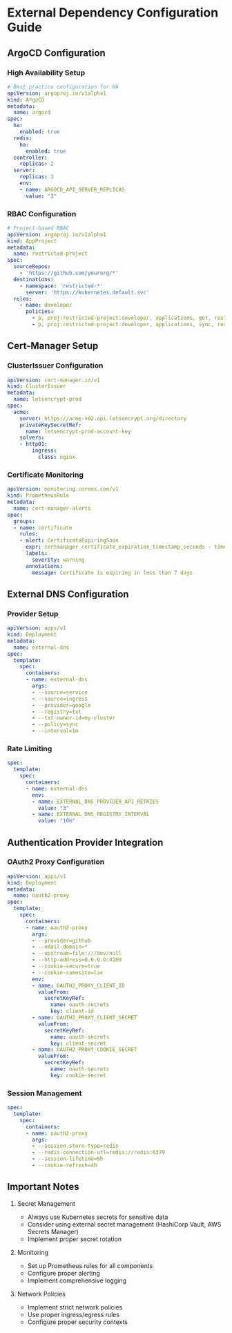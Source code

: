 # External Dependency Configuration Guide

## ArgoCD Configuration

### High Availability Setup
```yaml
# Best practice configuration for HA
apiVersion: argoproj.io/v1alpha1
kind: ArgoCD
metadata:
  name: argocd
spec:
  ha:
    enabled: true
  redis:
    ha:
      enabled: true
  controller:
    replicas: 2
  server:
    replicas: 3
    env:
    - name: ARGOCD_API_SERVER_REPLICAS
      value: "3"
```

### RBAC Configuration
```yaml
# Project-based RBAC
apiVersion: argoproj.io/v1alpha1
kind: AppProject
metadata:
  name: restricted-project
spec:
  sourceRepos:
    - 'https://github.com/yourorg/*'
  destinations:
    - namespace: 'restricted-*'
      server: 'https://kubernetes.default.svc'
  roles:
    - name: developer
      policies:
        - p, proj:restricted-project:developer, applications, get, restricted-project/*, allow
        - p, proj:restricted-project:developer, applications, sync, restricted-project/*, allow
```

## Cert-Manager Setup

### ClusterIssuer Configuration
```yaml
apiVersion: cert-manager.io/v1
kind: ClusterIssuer
metadata:
  name: letsencrypt-prod
spec:
  acme:
    server: https://acme-v02.api.letsencrypt.org/directory
    privateKeySecretRef:
      name: letsencrypt-prod-account-key
    solvers:
    - http01:
        ingress:
          class: nginx
```

### Certificate Monitoring
```yaml
apiVersion: monitoring.coreos.com/v1
kind: PrometheusRule
metadata:
  name: cert-manager-alerts
spec:
  groups:
  - name: certificate
    rules:
    - alert: CertificateExpiringSoon
      expr: certmanager_certificate_expiration_timestamp_seconds - time() < 604800
      labels:
        severity: warning
      annotations:
        message: Certificate is expiring in less than 7 days
```

## External DNS Configuration

### Provider Setup
```yaml
apiVersion: apps/v1
kind: Deployment
metadata:
  name: external-dns
spec:
  template:
    spec:
      containers:
      - name: external-dns
        args:
        - --source=service
        - --source=ingress
        - --provider=google
        - --registry=txt
        - --txt-owner-id=my-cluster
        - --policy=sync
        - --interval=1m
```

### Rate Limiting
```yaml
spec:
  template:
    spec:
      containers:
      - name: external-dns
        env:
        - name: EXTERNAL_DNS_PROVIDER_API_RETRIES
          value: "3"
        - name: EXTERNAL_DNS_REGISTRY_INTERVAL
          value: "10m"
```

## Authentication Provider Integration

### OAuth2 Proxy Configuration
```yaml
apiVersion: apps/v1
kind: Deployment
metadata:
  name: oauth2-proxy
spec:
  template:
    spec:
      containers:
      - name: oauth2-proxy
        args:
        - --provider=github
        - --email-domain=*
        - --upstream=file:///dev/null
        - --http-address=0.0.0.0:4180
        - --cookie-secure=true
        - --cookie-samesite=lax
        env:
        - name: OAUTH2_PROXY_CLIENT_ID
          valueFrom:
            secretKeyRef:
              name: oauth-secrets
              key: client-id
        - name: OAUTH2_PROXY_CLIENT_SECRET
          valueFrom:
            secretKeyRef:
              name: oauth-secrets
              key: client-secret
        - name: OAUTH2_PROXY_COOKIE_SECRET
          valueFrom:
            secretKeyRef:
              name: oauth-secrets
              key: cookie-secret
```

### Session Management
```yaml
spec:
  template:
    spec:
      containers:
      - name: oauth2-proxy
        args:
        - --session-store-type=redis
        - --redis-connection-url=redis://redis:6379
        - --session-lifetime=8h
        - --cookie-refresh=4h
```

## Important Notes

1. Secret Management
   - Always use Kubernetes secrets for sensitive data
   - Consider using external secret management (HashiCorp Vault, AWS Secrets Manager)
   - Implement proper secret rotation

2. Monitoring
   - Set up Prometheus rules for all components
   - Configure proper alerting
   - Implement comprehensive logging

3. Network Policies
   - Implement strict network policies
   - Use proper ingress/egress rules
   - Configure proper security contexts